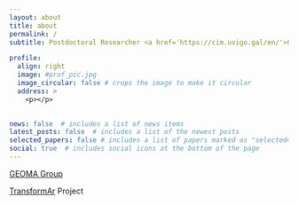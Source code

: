 ```yaml
---
layout: about
title: about
permalink: /
subtitle: Postdoctoral Researcher <a href='https://cim.uvigo.gal/en/'>Centro de Investigacións Mariñas (CIM-UVIGO)</a> 

profile:
  align: right
  image: #prof_pic.jpg
  image_circular: false # crops the image to make it circular
  address: >
    <p></p>
    

news: false  # includes a list of news items
latest_posts: false  # includes a list of the newest posts
selected_papers: false # includes a list of papers marked as "selected={true}"
social: true  # includes social icons at the bottom of the page
---
```

<a href='https://geoma.net/?lang=en'>GEOMA Group </a>

<a href='https://transformar.eu/'>TransformAr</a> Project